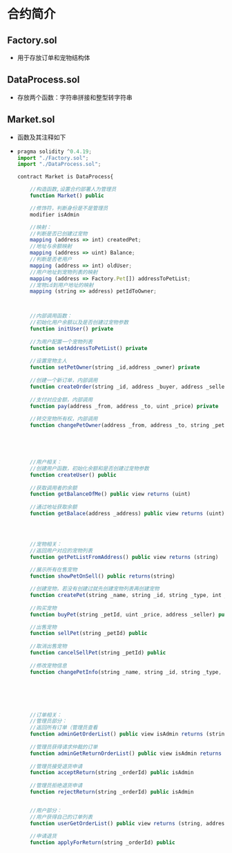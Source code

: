 # 合约简介

## Factory.sol

* 用于存放订单和宠物结构体

##  DataProcess.sol

* 存放两个函数：字符串拼接和整型转字符串

## Market.sol

* 函数及其注释如下

* ```js
  pragma solidity ^0.4.19;
  import "./Factory.sol";
  import "./DataProcess.sol";
  
  contract Market is DataProcess{
  
      //构造函数,设置合约部署人为管理员
      function Market() public 
  
      //修饰符，判断身份是不是管理员
      modifier isAdmin 
  
      //映射：
      //判断是否已创建过宠物
      mapping (address => int) createdPet;
      //地址与余额映射
      mapping (address => uint) Balance;
      //判断是否老用户
      mapping (address => int) oldUser;
      //用户地址到宠物列表的映射
      mapping (address => Factory.Pet[]) addressToPetList;
      //宠物id到用户地址的映射
      mapping (string => address) petIdToOwner;
  
  
  
      //内部调用函数：
      //初始化用户余额以及是否创建过宠物参数
      function initUser() private 
      
      //为用户配置一个宠物列表
      function setAddressToPetList() private 
      
      //设置宠物主人
      function setPetOwner(string _id,address _owner) private 
      
      //创建一个新订单，内部调用
      function createOrder(string _id, address _buyer, address _seller, string _time, string _petId, string _petPrice, int _status,string _result) private 
      
      //支付对应金额，内部调用
      function pay(address _from, address _to, uint _price) private 
      
      //转交宠物所有权，内部调用
      function changePetOwner(address _from, address _to, string _petId) private 
  
  
  
  
  
      //用户相关：
      //创建用户函数，初始化余额和是否创建过宠物参数
      function createUser() public 
      
      //获取调用者的余额
      function getBalanceOfMe() public view returns (uint) 
      
      //通过地址获取余额
      function getBalace(address _address) public view returns (uint) 
  
  
  
  
      //宠物相关：
      //返回用户对应的宠物列表
      function getPetListFromAddress() public view returns (string) 
      
      //展示所有在售宠物
      function showPetOnSell() public returns(string)
  
      //创建宠物，若没有创建过就先创建宠物列表再创建宠物
      function createPet(string _name, string _id, string _type, int _price, int _status, string _img, string _intro, address _owner) public 
      
      //购买宠物
      function buyPet(string _petId, uint _price, address _seller) public 
  
      //出售宠物
      function sellPet(string _petId) public 
      
      //取消出售宠物
      function cancelSellPet(string _petId) public 
      
      //修改宠物信息
      function changePetInfo(string _name, string _id, string _type, int _price, string _img, string _intro) public 
  
  
  
  
  
  
      //订单相关：
      //管理员部分：
      //返回所有订单（管理员查看
      function adminGetOrderList() public view isAdmin returns (string, address[], address[]) 
      
      //管理员获得请求仲裁的订单
      function adminGetReturnOrderList() public view isAdmin returns (string, address[], address[]) 
      
      //管理员接受退货申请
      function acceptReturn(string _orderId) public isAdmin 
      
      //管理员拒绝退货申请
      function rejectReturn(string _orderId) public isAdmin 
  
  
      //用户部分：
      //用户获得自己的订单列表
      function userGetOrderList() public view returns (string, address[], address[]) 
      
      //申请退货
      function applyForReturn(string _orderId) public 
  ```

  
